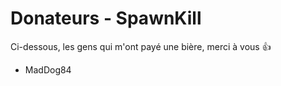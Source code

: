 Donateurs - SpawnKill
=====================
Ci-dessous, les gens qui m'ont payé une bière, merci à vous :+1:

- MadDog84
